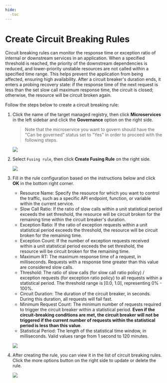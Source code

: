 ```yaml
---
hide:
  -toc
---
```


# Create Circuit Breaking Rules

Circuit breaking rules can monitor the response time or exception ratio of internal or downstream services in an application. When a specified threshold is reached, the priority of the downstream dependencies is reduced, and lower-priority unstable resources are not called within a specified time range. This helps prevent the application from being affected, ensuring high availability. After a circuit breaker's duration ends, it enters a probing recovery state: if the response time of the next request is less than the set slow call maximum response time, the circuit is closed; otherwise, the resource will be circuit broken again.

Follow the steps below to create a circuit breaking rule:

1. Click the name of the target managed registry, then click __Microservices__ in the left sidebar and click the  __Governance__ option on the right side.

    > Note that the microservice you want to govern should have the "Can be governed" status set to "Yes" in order to proceed with the following steps.

    ![](https://docs.daocloud.io/daocloud-docs-images/docs/en/docs/skoala/images/gov00.png)
   
2. Select `Fusing rule`, then click __Create Fusing Rule__ on the right side.

    ![](https://docs.daocloud.io/daocloud-docs-images/docs/en/docs/skoala/images/gov04.png)

3. Fill in the rule configuration based on the instructions below and click __OK__ in the bottom right corner.

    - Resource Name: Specify the resource for which you want to control the traffic, such as a specific API endpoint, function, or variable within the current service.
    - Slow Call Ratio: If the ratio of slow calls within a unit statistical period exceeds the set threshold, the resource will be circuit broken for the remaining time within the circuit breaker's duration.
    - Exception Ratio: If the ratio of exception requests within a unit statistical period exceeds the threshold, the resource will be circuit broken for the remaining time.
    - Exception Count: If the number of exception requests received within a unit statistical period exceeds the set threshold, the resource will be circuit broken for the remaining time.
    - Maximum RT: The maximum response time of a request, in milliseconds. Requests with a response time greater than this value are considered slow calls.
    - Threshold: The ratio of slow calls (for slow call ratio policy) / exception requests (for exception ratio policy) to all requests within a statistical period. The threshold range is [0.0, 1.0], representing 0% - 100%.
    - Circuit Duration: The duration of the circuit breaker, in seconds. During this duration, all requests will fail fast.
    - Minimum Request Count: The minimum number of requests required to trigger the circuit breaker within a statistical period. **Even if the circuit-breaking conditions are met, the circuit breaker will not be triggered if the current number of requests within the statistical period is less than this value**.
    - Statistical Period: The length of the statistical time window, in milliseconds. Valid values range from 1 second to 120 minutes.

    ![](https://docs.daocloud.io/daocloud-docs-images/docs/en/docs/skoala/images/gov06.png)

4. After creating the rule, you can view it in the list of circuit breaking rules. Click the more options button on the right side to update or delete the rule.

   ![](https://docs.daocloud.io/daocloud-docs-images/docs/en/docs/skoala/images/gov07.png)
